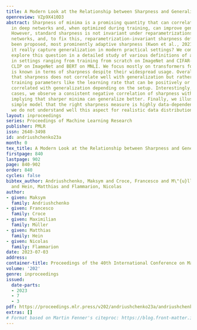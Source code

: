 ```yaml
---
title: A Modern Look at the Relationship between Sharpness and Generalization
openreview: VZp9X410D3
abstract: Sharpness of minima is a promising quantity that can correlate with generalization
  in deep networks and, when optimized during training, can improve generalization.
  However, standard sharpness is not invariant under reparametrizations of neural
  networks, and, to fix this, reparametrization-invariant sharpness definitions have
  been proposed, most prominently adaptive sharpness (Kwon et al., 2021). But does
  it really capture generalization in modern practical settings? We comprehensively
  explore this question in a detailed study of various definitions of adaptive sharpness
  in settings ranging from training from scratch on ImageNet and CIFAR-10 to fine-tuning
  CLIP on ImageNet and BERT on MNLI. We focus mostly on transformers for which little
  is known in terms of sharpness despite their widespread usage. Overall, we observe
  that sharpness does not correlate well with generalization but rather with some
  training parameters like the learning rate that can be positively or negatively
  correlated with generalization depending on the setup. Interestingly, in multiple
  cases, we observe a consistent negative correlation of sharpness with OOD generalization
  implying that sharper minima can generalize better. Finally, we illustrate on a
  simple model that the right sharpness measure is highly data-dependent, and that
  we do not understand well this aspect for realistic data distributions.
layout: inproceedings
series: Proceedings of Machine Learning Research
publisher: PMLR
issn: 2640-3498
id: andriushchenko23a
month: 0
tex_title: A Modern Look at the Relationship between Sharpness and Generalization
firstpage: 840
lastpage: 902
page: 840-902
order: 840
cycles: false
bibtex_author: Andriushchenko, Maksym and Croce, Francesco and M\"{u}ller, Maximilian
  and Hein, Matthias and Flammarion, Nicolas
author:
- given: Maksym
  family: Andriushchenko
- given: Francesco
  family: Croce
- given: Maximilian
  family: Müller
- given: Matthias
  family: Hein
- given: Nicolas
  family: Flammarion
date: 2023-07-03
address: 
container-title: Proceedings of the 40th International Conference on Machine Learning
volume: '202'
genre: inproceedings
issued:
  date-parts:
  - 2023
  - 7
  - 3
pdf: https://proceedings.mlr.press/v202/andriushchenko23a/andriushchenko23a.pdf
extras: []
# Format based on Martin Fenner's citeproc: https://blog.front-matter.io/posts/citeproc-yaml-for-bibliographies/
---
```

